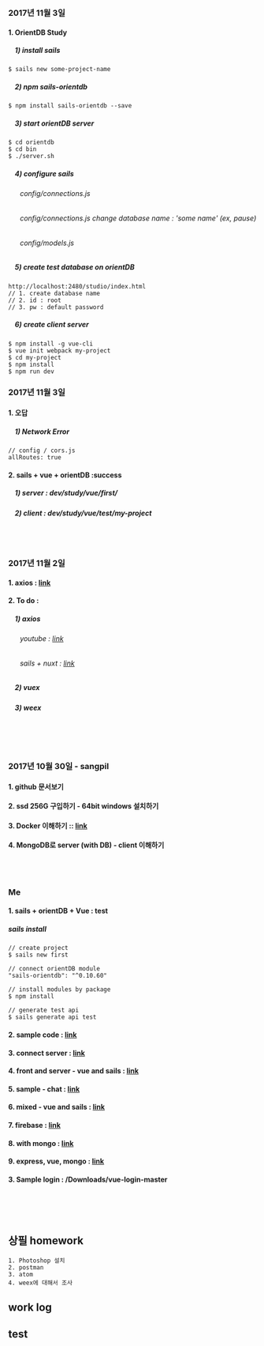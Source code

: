 <br/>
<br/>
<br/>
&nbsp;&nbsp;&nbsp;


### 2017년 11월 3일
#### 1. OrientDB Study 
##### &nbsp;&nbsp;&nbsp; 1) install sails
```
$ sails new some-project-name
```
##### &nbsp;&nbsp;&nbsp; 2) npm sails-orientdb
```
$ npm install sails-orientdb --save  
```
##### &nbsp;&nbsp;&nbsp; 3) start orientDB server
```
$ cd orientdb
$ cd bin
$ ./server.sh
```
##### &nbsp;&nbsp;&nbsp; 4) configure sails
###### &nbsp;&nbsp;&nbsp;&nbsp;&nbsp; config/connections.js
###### &nbsp;&nbsp;&nbsp;&nbsp;&nbsp; config/connections.js  change database name : 'some name' (ex, pause)
###### &nbsp;&nbsp;&nbsp;&nbsp;&nbsp; config/models.js

##### &nbsp;&nbsp;&nbsp; 5) create test database on orientDB 
```
http://localhost:2480/studio/index.html
// 1. create database name
// 2. id : root
// 3. pw : default password
```

##### &nbsp;&nbsp;&nbsp; 6) create client server
```
$ npm install -g vue-cli
$ vue init webpack my-project
$ cd my-project
$ npm install
$ npm run dev
```




### 2017년 11월 3일
#### 1. 오답 
##### &nbsp;&nbsp;&nbsp; 1) Network Error
```
// config / cors.js
allRoutes: true
```
#### 2. sails + vue + orientDB :success
##### &nbsp;&nbsp;&nbsp; 1) server : dev/study/vue/first/
##### &nbsp;&nbsp;&nbsp; 2) client : dev/study/vue/test/my-project

<br/>
<br/>



### 2017년 11월 2일  
#### 1. axios : [link](https://alligator.io/vuejs/rest-api-axios/)
#### 2. To do :

##### &nbsp;&nbsp;&nbsp; 1) axios
###### &nbsp;&nbsp;&nbsp;&nbsp;&nbsp; youtube : [link](https://www.youtube.com/watch?v=REqu-nKek-o)
###### &nbsp;&nbsp;&nbsp;&nbsp;&nbsp; sails + nuxt : [link](https://github.com/AngelMunoz/sails-nuxt)


##### &nbsp;&nbsp;&nbsp; 2) vuex

##### &nbsp;&nbsp;&nbsp; 3) weex



<br/>
<br/>
<br/>




### 2017년 10월 30일 - sangpil
#### 1. github 문서보기
#### 2. ssd 256G 구입하기 - 64bit windows 설치하기
#### 3. Docker 이해하기 :: [link](https://subicura.com/2017/01/19/docker-guide-for-beginners-2.html)
#### 4. MongoDB로 server (with DB) - client 이해하기

<br/>
<br/>

### Me 
#### 1. sails + orientDB + Vue : test
##### sails install
```
// create project
$ sails new first

// connect orientDB module
"sails-orientdb": "^0.10.60"

// install modules by package
$ npm install

// generate test api
$ sails generate api test
```


#### 2. sample code : [link](http://blog.storyg.co/vue-js-posts/todos-tutorial)
#### 3. connect server : [link](https://alligator.io/vuejs/rest-api-axios/)
#### 4. front and server - vue and sails : [link](https://github.com/ndabAP/vue-sails-example)
#### 5. sample - chat : [link](https://github.com/davidfigueroar9/chat-vue-sails)
#### 6. mixed - vue and sails : [link](https://github.com/juliandavidmr/Template-SailsJS-Vue)
#### 7. firebase : [link](https://github.com/denismars/hackernews)
#### 8. with mongo : [link](https://github.com/sunshine824/News-Movies)
#### 9. express, vue, mongo : [link](https://github.com/Yicoding/vue-node-express-mysql-mongodb)



#### 3. Sample login : /Downloads/vue-login-master




<br/>
<br/>
<br/>

## 상필 homework
```
1. Photoshop 설치
2. postman
3. atom
4. weex에 대해서 조사
```


## work log
## test
